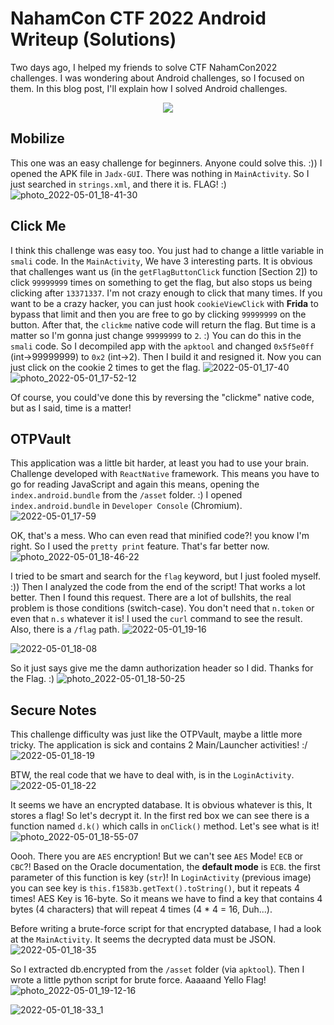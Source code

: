 
# NahamCon CTF 2022 Android Writeup (Solutions)

Two days ago, I helped my friends to solve CTF NahamCon2022 challenges. I was wondering about Android challenges, so I focused on them. In this blog post, I'll explain how I solved Android challenges.

<p align="center">
<img src="https://user-images.githubusercontent.com/36133745/164783235-d8df38a6-e0f3-4e68-9f64-57fa21b98435.gif">
</p>

## Mobilize
This one was an easy challenge for beginners. Anyone could solve this. :))
I opened the APK file in `Jadx-GUI`. There was nothing in `MainActivity`. So I just searched in `strings.xml`, and there it is. FLAG! :)
![photo_2022-05-01_18-41-30](https://user-images.githubusercontent.com/36133745/166149698-c9913021-76f4-445c-a48c-81b61c17b9e7.jpg)


## Click Me
I think this challenge was easy too. You just had to change a little variable in `smali` code.
In the `MainActivity`, We have 3 interesting parts. It is obvious that challenges want us (in the `getFlagButtonClick` function \[Section 2\]) to click `99999999` times on something to get the flag, but also stops us being clicking after `13371337`. I'm not crazy enough to click that many times. If you want to be a crazy hacker, you can just hook `cookieViewClick` with **Frida** to bypass that limit and then you are free to go by clicking `99999999` on the button. After that, the `clickme` native code will return the flag. But time is a matter so I'm gonna just change `99999999` to `2`. :)
You can do this in the `smali` code. So I decompiled app with the `apktool` and changed `0x5f5e0ff` (int->99999999) to `0x2` (int->2). Then I build it and resigned it. Now you can just click on the cookie 2 times to get the flag. 
![2022-05-01_17-40](https://user-images.githubusercontent.com/36133745/166148625-32b5f0ba-991c-4f3d-ae5a-63dc907a7219.png)
![photo_2022-05-01_17-52-12](https://user-images.githubusercontent.com/36133745/166148638-679532d1-7b28-4127-a2a8-733404d1e680.jpg)


Of course, you could've done this by reversing the "clickme" native code, but as I said, time is a matter!

## OTPVault
This application was a little bit harder, at least you had to use your brain. Challenge developed with `ReactNative` framework. This means you have to go for reading JavaScript and again this means, opening the `index.android.bundle` from the `/asset` folder. :)
I opened `index.android.bundle` in `Developer Console` (Chromium).
![2022-05-01_17-59](https://user-images.githubusercontent.com/36133745/166148588-01c1ddf4-2109-4a4e-8cd0-c2399dc1f8a6.png)

OK, that's a mess. Who can even read that minified code?! you know I'm right. So I used the `pretty print` feature. That's far better now.
![photo_2022-05-01_18-46-22](https://user-images.githubusercontent.com/36133745/166149917-8efa9faa-35c5-44a7-803b-78dc85c73743.jpg)


I tried to be smart and search for the `flag` keyword, but I just fooled myself. :))
Then I analyzed the code from the end of the script! That works a lot better. Then I found this request. There are a lot of bullshits, the real problem is those conditions (switch-case). You don't need that `n.token` or even that `n.s` whatever it is! I used the `curl` command to see the result. Also, there is a `/flag` path.
![2022-05-01_19-16](https://user-images.githubusercontent.com/36133745/166151097-a010cc41-8c40-41e2-9aa7-4f9d48bd1cd3.png)

![2022-05-01_18-08](https://user-images.githubusercontent.com/36133745/166148672-fb577ca7-7ba6-4c2e-a96a-2616665c5978.png)

So it just says give me the damn authorization header so I did. Thanks for the Flag. :)
![photo_2022-05-01_18-50-25](https://user-images.githubusercontent.com/36133745/166150100-9bdd007e-b825-4525-95c3-86f705f501f9.jpg)


## Secure Notes
This challenge difficulty was just like the OTPVault, maybe a little more tricky.
The application is sick and contains 2 Main/Launcher activities! :/
![2022-05-01_18-19](https://user-images.githubusercontent.com/36133745/166148889-042ecdf9-3153-49df-95c1-7f5ead692cdd.png)

BTW, the real code that we have to deal with, is in the `LoginActivity`. 
![2022-05-01_18-22](https://user-images.githubusercontent.com/36133745/166150153-85ba23ce-ccd2-47be-aabf-5204acdf691e.png)

It seems we have an encrypted database. It is obvious whatever is this, It stores a flag! So let's decrypt it. In the first red box we can see there is a function named `d.k()` which calls in `onClick()` method. Let's see what is it!
![photo_2022-05-01_18-55-07](https://user-images.githubusercontent.com/36133745/166150278-5959d1f5-ea58-41cb-9f9a-e60860eff75c.jpg)


Oooh. There you are `AES` encryption! But we can't see `AES` Mode! `ECB` or `CBC`?! Based on the Oracle documentation, the **default mode** is `ECB`. the first parameter of this function is key (`str`)! In `LoginActivity` (previous image) you can see key is `this.f1583b.getText().toString()`, but it repeats 4 times! AES Key is 16-byte. So it means we have to find a key that contains 4 bytes (4 characters) that will repeat 4 times (4 * 4 = 16, Duh...).

Before writing a brute-force script for that encrypted database, I had a look at the `MainActivity`. It seems the decrypted data must be JSON.
![2022-05-01_18-35](https://user-images.githubusercontent.com/36133745/166149450-3c358d92-37e4-44e4-b717-93eba165e22c.png)


So I extracted db.encrypted from the `/asset` folder (via `apktool`). Then I wrote a little python script for brute force. Aaaaand Yello Flag!
![photo_2022-05-01_19-12-16](https://user-images.githubusercontent.com/36133745/166150939-0bd79358-1183-4f37-ac7d-6af8c409ca3f.jpg)

![2022-05-01_18-33_1](https://user-images.githubusercontent.com/36133745/166149503-06f33aab-422b-4f36-81b8-156a36cb04c8.png)

